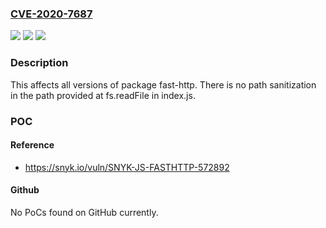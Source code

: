 ### [CVE-2020-7687](https://cve.mitre.org/cgi-bin/cvename.cgi?name=CVE-2020-7687)
![](https://img.shields.io/static/v1?label=Product&message=fast-http&color=blue)
![](https://img.shields.io/static/v1?label=Version&message=%3E%3D%200%20&color=brighgreen)
![](https://img.shields.io/static/v1?label=Vulnerability&message=Directory%20Traversal&color=brighgreen)

### Description

This affects all versions of package fast-http. There is no path sanitization in the path provided at fs.readFile in index.js.

### POC

#### Reference
- https://snyk.io/vuln/SNYK-JS-FASTHTTP-572892

#### Github
No PoCs found on GitHub currently.

